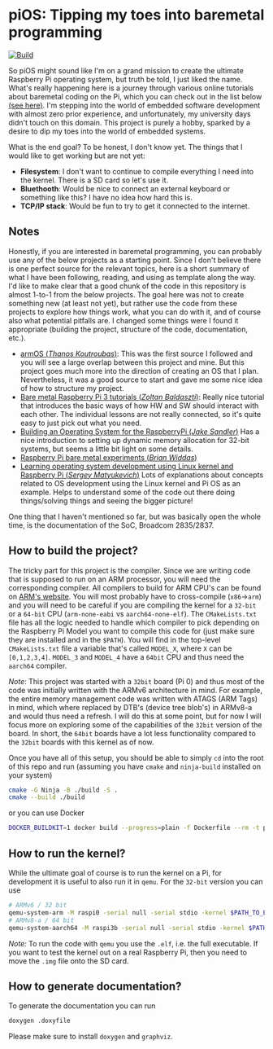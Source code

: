 # piOS: Tipping my toes into baremetal programming
[![Build](https://github.com/i-ilak/pios/actions/workflows/Build.yml/badge.svg)](https://github.com/i-ilak/pios/actions/workflows/Build.yml)

So piOS might sound like I'm on a grand mission to create the ultimate Raspberry Pi operating system, 
but truth be told, I just liked the name. What's really happening here is a journey through various online tutorials
about baremetal coding on the Pi, which you can check out in the list below [(see here)](#Notes). 
I'm stepping into the world of embedded software development with almost zero prior experience, and unfortunately, 
my university days didn't touch on this domain. This project is purely a hobby, sparked by a desire to dip my toes 
into the world of embedded systems.

What is the end goal? To be honest, I don't know yet. The things that I would like to get working but are not yet:
* **Filesystem**: I don't want to continue to compile everything I need into the kernel. There is a SD card so let's use it.
* **Bluethooth**: Would be nice to connect an external keyboard or something like this? I have no idea how hard this is.
* **TCP/IP stack**: Would be fun to try to get it connected to the internet. 

## Notes
Honestly, if you are interested in baremetal programming, you can probably use any of the below projects as a 
starting point. Since I don't believe there is one perfect source for the relevant topics, here is a short summary of
what I have been following, reading, and using as template along the way. I'd like to make clear that a good chunk of 
the code in this repository is almost 1-to-1 from the below projects. The goal here was not to create something new
(at least not yet), but rather use the code from these projects to explore how things work, what you can do with it, 
and of course also what potential pitfalls are. I changed some things were I found it appropriate 
(building the project, structure of the code, documentation, etc.).
* [armOS (*Thanos Koutroubas*)](https://github.com/thanoskoutr/armOS): This was the first source I followed and you
will see a large overlap between this project and mine. But this project goes much more into the direction of creating
an OS that I plan. Nevertheless, it was a good source to start and gave me some nice idea of how to structure my
project.
* [Bare metal Raspberry Pi 3 tutorials (*Zoltan Baldaszti*)](https://github.com/bztsrc/raspi3-tutorial/): Really nice 
tutorial that introduces the basic ways of how HW and SW should interact with each other. The individual lessons are
not really connected, so it's quite easy to just pick out what you need.
* [Building an Operating System for the RaspberryPi (*Jake Sandler*)](https://jsandler18.github.io) Has a nice
introduction to setting up dynamic memory allocation for 32-bit systems, but seems a little bit light on some details.
* [Raspberry Pi bare metal experiments (*Brian Widdas*)](https://github.com/brianwiddas/pi-baremetal)
* [Learning operating system development using Linux kernel and Raspberry Pi (*Sergey Matyukevich*)](https://github.com/s-matyukevich/raspberry-pi-os)
Lots of explanations about concepts related to OS development using the Linux kernel and Pi OS as an example.
Helps to understand some of the code out there doing things/solving things and seeing the bigger picture!

One thing that I haven't mentioned so far, but was basically open the whole time, is the documentation of the SoC, 
Broadcom 2835/2837. 

## How to build the project?
The tricky part for this project is the compiler. Since we are writing code that is supposed to run on an ARM 
processor, you will need the corresponding compiler. All compilers to build for ARM CPU's can be found on
[ARM's website](https://developer.arm.com/downloads/-/arm-gnu-toolchain-downloads). 
You will most probably have to cross-compile (`x86`->`arm`) and you will need to be careful if you are compiling the 
kernel for a `32-bit` or a `64-bit` CPU (`arm-none-eabi` vs `aarch64-none-elf`). 
The `CMakeLists.txt` file has all the logic needed to handle which compiler to pick depending on the Raspberry Pi 
Model you want to compile this code for (just make sure they are installed and in the `$PATH`). 
You will find in the top-level `CMakeLists.txt` file a variable that's called `MODEL_X`, where `X` can be `[0,1,2,3,4]`. 
`MODEL_3` and `MODEL_4` have a `64bit` CPU and thus need the `aarch64` compiler.

*Note*: This project was started with a `32bit` board (Pi 0) and thus most of the code was initially written with the 
ARMv6 architecture in mind. For example, the entire memory management code was written with ATAGS (ARM Tags) in mind, 
which where replaced by DTB's (device tree blob's) in ARMv8-a and would thus need a refresh. 
I will do this at some point, but for now I will focus more on exploring some of the capabilities of the `32bit` 
version of the board. 
In short, the `64bit` boards have a lot less functionality compared to the `32bit` boards with this kernel as of now.   

Once you have all of this setup, you should be able to simply `cd` into the root of this repo and run
(assuming you have `cmake` and `ninja-build` installed on your system)
```bash
cmake -G Ninja -B ./build -S .
cmake --build ./build
```
or you can use Docker
```bash
DOCKER_BUILDKIT=1 docker build --progress=plain -f Dockerfile --rm -t pi_os:latest . --output ${PATH_TO_WHERE_YOU_WANT_THE_ELF_AND_IMG}
```

## How to run the kernel?
While the ultimate goal of course is to run the kernel on a Pi, for development it is useful to also run it in `qemu`.
For the `32-bit` version you can use
```bash
# ARMv6 / 32 bit
qemu-system-arm -M raspi0 -serial null -serial stdio -kernel $PATH_TO_ELF/kernel.elf
# ARMv8-a / 64 bit
qemu-system-aarch64 -M raspi3b -serial null -serial stdio -kernel $PATH_TO_ELF/kernel7.elf
```

*Note:* To run the code with `qemu` you use the `.elf`, i.e. the full executable. If you want to test the kernel out 
on a real Raspberry Pi, then you need to move the `.img` file onto the SD card. 

## How to generate documentation?
To generate the documentation you can run
```bash
doxygen .doxyfile
```
Please make sure to install `doxygen` and `graphviz`.
